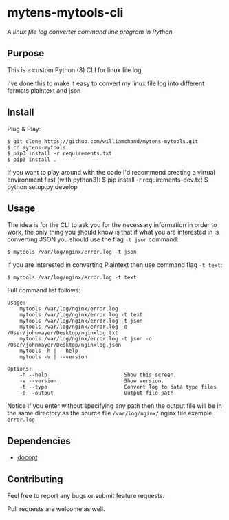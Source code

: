 # mytens-mytools-cli

_A linux file log converter command line program in Python._

## Purpose

This is a custom Python (3) CLI for linux file log

I've done this to make it easy to convert my linux file log into different
formats plaintext and json

## Install

Plug & Play:

    $ git clone https://github.com/williamchand/mytens-mytools.git
    $ cd mytens-mytools
    $ pip3 install -r requirements.txt
    $ pip3 install .

If you want to play around with the code I'd recommend creating a virtual environment first (with python3):
$ pip install -r requirements-dev.txt
$ python setup.py develop

## Usage

The idea is for the CLI to ask you for the necessary information in order to work,
the only thing you should know is that if what you are interested in is converting JSON
you should use the flag `-t json` command:

    $ mytools /var/log/nginx/error.log -t json

If you are interested in converting Plaintext then
use command flag `-t text`:

    $ mytools /var/log/nginx/error.log -t text

Full command list follows:

    Usage:
        mytools /var/log/nginx/error.log
        mytools /var/log/nginx/error.log -t text
        mytools /var/log/nginx/error.log -t json
        mytools /var/log/nginx/error.log -o /User/johnmayer/Desktop/nginxlog.txt
        mytools /var/log/nginx/error.log -t json -o /User/johnmayer/Desktop/nginxlog.json
        mytools -h | --help
        mytools -v | --version

    Options:
        -h --help                         Show this screen.
        -v --version                      Show version.
        -t --type                         Convert log to data type files
        -o --output                       Output file path

Notice if you enter without specifying any path then the output file will
be in the same directory as the source file `/var/log/nginx/`
nginx file example `error.log`

## Dependencies

- [docopt](https://github.com/docopt/docopt)

## Contributing

Feel free to report any bugs or submit feature requests.

Pull requests are welcome as well.
